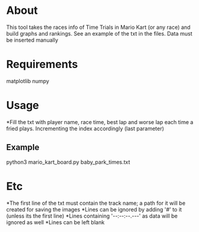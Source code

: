 # About
This tool takes the races info of Time Trials in Mario Kart (or any race) and build graphs and rankings. See an example of the txt in the files.
Data must be inserted manually

# Requirements
matplotlib
numpy

# Usage
*Fill the txt with player name, race time, best lap and worse lap each time a fried plays. Incrementing the index accordingly (last parameter)

## Example
python3 mario_kart_board.py baby_park_times.txt

# Etc
*The first line of the txt must contain the track name; a path for it will be created for saving the images
*Lines can be ignored by adding '#' to it (unless its the first line)
*Lines containing '--:--:--.---' as data will be ignored as well
*Lines can be left blank

